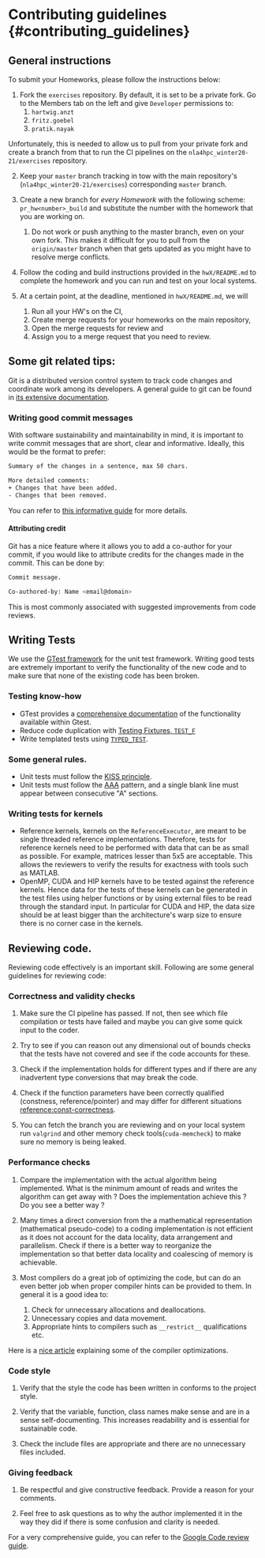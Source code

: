 # Contributing guidelines                         {#contributing_guidelines}

## General instructions

To submit your Homeworks, please follow the instructions below:

1. Fork the `exercises` repository. By default, it is set to be a private fork. 
   Go to the Members tab on the left and give `Developer` permissions to:
   1. `hartwig.anzt`
   2. `fritz.goebel`
   3. `pratik.nayak`

Unfortunately, this is needed to allow us to pull from your private fork and create a branch
from that to run the CI pipelines on the `nla4hpc_winter20-21/exercises` repository.
   
2. Keep your `master` branch tracking in tow with the main repository's (`nla4hpc_winter20-21/exercises`)
   corresponding `master` branch. 
   
3. Create a new branch for *every Homework* with the following scheme: `pr_hw<number>_build` and substitute the
   number with the homework that you are working on.
   1. Do not work or push anything to the master branch, even on your own fork. This makes it difficult for you to 
   pull from the `origin/master` branch when that gets updated as you might have to resolve merge conflicts.
   
4. Follow the coding and build instructions provided in the `hwX/README.md` to complete the homework and you can run and
   test on your local systems.
   
5. At a certain point, at the deadline, mentioned in `hwX/README.md`, we will
   1. Run all your HW's on the CI,
   2. Create merge requests for your homeworks on the main repository,
   3. Open the merge requests for review and 
   4. Assign you to a merge request that you need to review. 
   
   
## Some git related tips:   

Git is a distributed version control system to track code changes
and coordinate work among its developers. A general guide to git can be found in
[its extensive documentation](https://git-scm.com/docs).

### Writing good commit messages

With software sustainability and maintainability in mind, it is important to
write commit messages that are short, clear and informative. Ideally, this would
be the format to prefer:

```sh
Summary of the changes in a sentence, max 50 chars.

More detailed comments:
+ Changes that have been added.
- Changes that been removed.

```

You can refer to [this informative
guide](https://chris.beams.io/posts/git-commit/) for more details.

#### Attributing credit

Git has a nice feature where it allows you to add a co-author for your commit,
if you would like to attribute credits for the changes made in the commit. This
can be done by:

```sh
Commit message.

Co-authored-by: Name <email@domain>
```

This is most commonly associated with suggested improvements from code reviews.


## Writing Tests

We use the [GTest framework](https://github.com/google/googletest) for the
unit test framework. Writing good tests are extremely important to
verify the functionality of the new code and to make sure that none of the
existing code has been broken.

### Testing know-how

* GTest provides a [comprehensive
  documentation](https://github.com/google/googletest/blob/master/googletest/docs/primer.md)
  of the functionality available within Gtest.
* Reduce code duplication with [Testing Fixtures,
  `TEST_F`](https://github.com/google/googletest/blob/master/googletest/docs/primer.md#test-fixtures-using-the-same-data-configuration-for-multiple-tests-same-data-multiple-tests)
* Write templated tests using
  [`TYPED_TEST`](https://github.com/google/googletest/blob/master/googletest/docs/advanced.md#typed-tests).

### Some general rules.

* Unit tests must follow the [KISS
  principle](https://en.wikipedia.org/wiki/KISS_principle).
* Unit tests must follow the [AAA](http://wiki.c2.com/?ArrangeActAssert)
  pattern, and a single blank line must appear between consecutive "A" sections.

### Writing tests for kernels

* Reference kernels, kernels on the `ReferenceExecutor`, are meant to be single
  threaded reference implementations. Therefore, tests for reference kernels
  need to be performed with data that can be as small as possible. For example,
  matrices lesser than 5x5 are acceptable. This allows the reviewers to verify
  the results for exactness with tools such as MATLAB.
* OpenMP, CUDA and HIP kernels have to be tested against the reference kernels.
  Hence data for the tests of these kernels can be generated in the test files
  using helper functions or by using external files to be read through the
  standard input. In particular for CUDA and HIP, the data size should be at
  least bigger than the architecture's warp size to ensure there is no corner
  case in the kernels.


## Reviewing code.

Reviewing code effectively is an important skill. Following are some general guidelines for reviewing code:


### Correctness and validity checks

1. Make sure the CI pipeline has passed. If not, then see which file compilation or tests have failed and maybe
   you can give some quick input to the coder. 
   
2. Try to see if you can reason out any dimensional out of bounds checks that the tests have not covered and see if 
   the code accounts for these.
   
3. Check if the implementation holds for different types and if there are any inadvertent type conversions that may
   break the code. 
   
4. Check if the function parameters have been correctly qualified (constness, reference/pointer) and may differ for
   different situations [reference:const-correctness](https://isocpp.org/wiki/faq/const-correctness).
   
4. You can fetch the branch you are reviewing and on your local system run `valgrind` and other memory check 
   tools(`cuda-memcheck`) to make sure no memory is being leaked. 
   
   
### Performance checks

1. Compare the implementation with the actual algorithm being implemented. What is the minimum amount of reads and writes
   the algorithm can get away with ? Does the implementation achieve this ? Do you see a better way ? 
   
2. Many times a direct conversion from the a mathematical representation (mathematical pseudo-code) to a coding
   implementation is not efficient as it does not account for the data locality, data arrangement and parallelism.
   Check if there is a better way to reorganize the implementation so that better data locality and coalescing of memory
   is achievable.
   
3. Most compilers do a great job of optimizing the code, but can do an even better job when proper compiler hints can
   be provided to them. In general it is a good idea to:
   1. Check for unnecessary allocations and deallocations.
   2. Unnecessary copies and data movement.
   3. Appropriate hints to compilers such as `__restrict__` qualifications etc. 

Here is a [nice article](https://queue.acm.org/detail.cfm?id=3372264) explaining some of the compiler optimizations.


### Code style 

1. Verify that the style the code has been written in conforms to the project style.

2. Verify that the variable, function, class names make sense and are in a sense self-documenting. This increases readability
   and is essential for sustainable code.
   
3. Check the include files are appropriate and there are no unnecessary files included.


### Giving feedback

1. Be respectful and give constructive feedback. Provide a reason for your comments.

2. Feel free to ask questions as to why the author implemented it in the way they did if there is some confusion and
   clarity is needed. 
   
   
For a very comprehensive guide, you can refer to the [Google Code review guide](https://google.github.io/eng-practices/review/).








